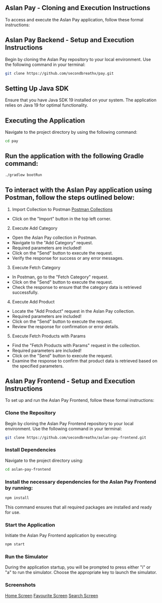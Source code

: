 

<!-- ABOUT THE PROJECT -->

## Aslan Pay - Cloning and Execution Instructions
To access and execute the Aslan Pay application, follow these formal instructions:


## Aslan Pay Backend - Setup and Execution Instructions
Begin by cloning the Aslan Pay repository to your local environment. Use the following command in your terminal:

  ```sh
  git clone https://github.com/secondbreathx/pay.git
  ```

##  Setting Up Java SDK
Ensure that you have Java SDK 19 installed on your system. The application relies on Java 19 for optimal functionality.

## Executing the Application
Navigate to the project directory by using the following command:

  ```sh
  cd pay
  ```

## Run the application with the following Gradle command:

  ```sh
./gradlew bootRun
  ```

## To interact with the Aslan Pay application using Postman, follow the steps outlined below:

1. Import Collection to Postman [Postman Collections](aslanpaycollection.postman_collection.json)

- Click on the "Import" button in the top left corner.

2. Execute Add Category
- Open the Aslan Pay collection in Postman.
- Navigate to the "Add Category" request.
- Required parameters are included!
- Click on the "Send" button to execute the request.
- Verify the response for success or any error messages.

3. Execute Fetch Category
- In Postman, go to the "Fetch Category" request.
- Click on the "Send" button to execute the request.
- Check the response to ensure that the category data is retrieved successfully.

4. Execute Add Product
- Locate the "Add Product" request in the Aslan Pay collection.
- Required parameters are included!
- Click on the "Send" button to execute the request.
- Review the response for confirmation or error details.

5. Execute Fetch Products with Params
- Find the "Fetch Products with Params" request in the collection.
- Required parameters are included!
- Click on the "Send" button to execute the request.
- Examine the response to confirm that product data is retrieved based on the specified parameters.


## Aslan Pay Frontend - Setup and Execution Instructions
To set up and run the Aslan Pay Frontend, follow these formal instructions:

### Clone the Repository
Begin by cloning the Aslan Pay Frontend repository to your local environment. Use the following command in your terminal:

  ```sh
git clone https://github.com/secondbreathx/aslan-pay-frontend.git
  ```

### Install Dependencies
Navigate to the project directory using:
  ```sh
cd aslan-pay-frontend
  ```

### Install the necessary dependencies for the Aslan Pay Frontend by running:

  ```sh
npm install
  ```

This command ensures that all required packages are installed and ready for use.

### Start the Application
Initiate the Aslan Pay Frontend application by executing:

  ```sh
npm start
  ```

### Run the Simulator
During the application startup, you will be prompted to press either "i" or "a" to run the simulator. Choose the appropriate key to launch the simulator.


### Screenshots 

[Home Screen](screenshots/homescreen.png)
[Favourite Screen](screenshots/favoruitescreen.png)
[Search Screen](screenshots/searchscreen.png)




